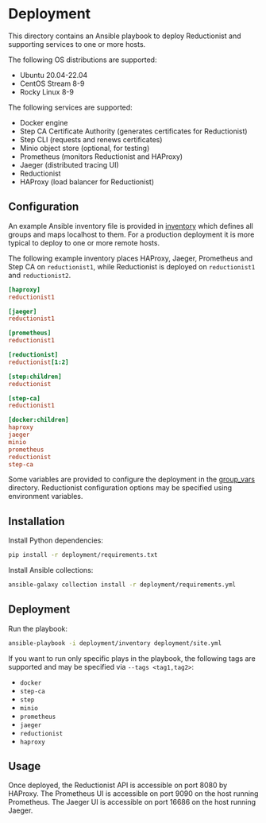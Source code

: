 # Deployment

This directory contains an Ansible playbook to deploy Reductionist and
supporting services to one or more hosts.

The following OS distributions are supported:

* Ubuntu 20.04-22.04
* CentOS Stream 8-9
* Rocky Linux 8-9

The following services are supported:

* Docker engine
* Step CA Certificate Authority (generates certificates for Reductionist)
* Step CLI (requests and renews certificates)
* Minio object store (optional, for testing)
* Prometheus (monitors Reductionist and HAProxy)
* Jaeger (distributed tracing UI)
* Reductionist
* HAProxy (load balancer for Reductionist)

## Configuration

An example Ansible inventory file is provided in [inventory](inventory) which
defines all groups and maps localhost to them. For a production deployment it
is more typical to deploy to one or more remote hosts.

The following example inventory places HAProxy, Jaeger, Prometheus and Step CA
on `reductionist1`, while Reductionist is deployed on `reductionist1` and
`reductionist2`.

```ini
[haproxy]
reductionist1

[jaeger]
reductionist1

[prometheus]
reductionist1

[reductionist]
reductionist[1:2]

[step:children]
reductionist

[step-ca]
reductionist1

[docker:children]
haproxy
jaeger
minio
prometheus
reductionist
step-ca
```

Some variables are provided to configure the deployment in the
[group_vars](group_vars) directory. Reductionist configuration options may be
specified using environment variables.

## Installation

Install Python dependencies:
```sh
pip install -r deployment/requirements.txt
```

Install Ansible collections:
```sh
ansible-galaxy collection install -r deployment/requirements.yml
```

## Deployment

Run the playbook:
```sh
ansible-playbook -i deployment/inventory deployment/site.yml
```

If you want to run only specific plays in the playbook, the following tags are
supported and may be specified via `--tags <tag1,tag2>`:

* `docker`
* `step-ca`
* `step`
* `minio`
* `prometheus`
* `jaeger`
* `reductionist`
* `haproxy`

## Usage

Once deployed, the Reductionist API is accessible on port 8080 by HAProxy. The
Prometheus UI is accessible on port 9090 on the host running Prometheus. The
Jaeger UI is accessible on port 16686 on the host running Jaeger.
